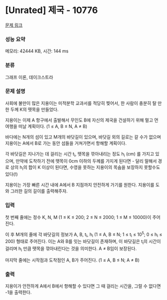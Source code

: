 # [Unrated] 제국 - 10776 

[문제 링크](https://www.acmicpc.net/problem/10776) 

### 성능 요약

메모리: 42444 KB, 시간: 144 ms

### 분류

그래프 이론, 데이크스트라

### 문제 설명

<p>사회에 불만이 많은 지용이는 미적분학 교과서를 적당히 찢어서, 한 사람이 충분히 탈 만한 두께 K의 뗏목을 만들었다.</p>

<p>지용이는 이제 A 항구에서 출발해서 무인도 B에 자신의 제국을 건설하기 위해 멀고 먼 여행을 떠날 계획이다. (1 ≤ A, B ≤ N, A ≠ B)</p>

<p>바다에는 N개의 섬이 있고 M개의 바닷길이 있으며, 바닷길 외의 길로는 갈 수가 없으며 지용이는 A에서 B로 가는 동안 섬들을 거쳐가면서 항해할 계획이다.</p>

<p>각 바닷길은 지나가는 데 걸리는 시간 t<sub>i</sub>, 뗏목을 깎아내리는 정도 h<sub>i</sub> (cm) 를 가지고 있으며, 만약에 도착하기 전에 뗏목이 0cm 이하의 두께를 가지게 된다면 - 달리 말해서 경로 상의 h<sub>i</sub>의 합이 K 이상이 된다면, 수영을 못하는 지용이의 목숨을 보장하지 못할수도 있다(!)</p>

<p>지용이는 가장 빠른 시간 내에 A에서 B 지점까지 안전하게 가기를 원한다. 지용이를 도와 그러한 길의 길이를 출력해주자.</p>

### 입력 

 <p>첫 번째 줄에는 정수 K, N, M (1 ≤ K ≤ 200; 2 ≤ N ≤ 2000; 1 ≤ M ≤ 10000)이 주어진다.</p>

<p>이 후 M개의 줄에 각 바닷길의 정보가 A, B, t<sub>i</sub>, h<sub>i</sub> (1 ≤ A, B ≤ N; 1 ≤ t<sub>i</sub> ≤ 10<sup>5</sup>; 0 ≤ h<sub>i</sub> ≤ 200) 형태로 주어진다. 이는 A와 B를 잇는 바닷길이 존재하며, 이 바닷길은 t<sub>i</sub>의 시간이 걸리며 h<sub>i</sub> 만큼 뗏목을 깎아내린다는 것을 의미한다. A ≠ B임이 보장된다.</p>

<p>마지막 줄에는 시작점과 도착점인 A, B가 주어진다. (1 ≤ A, B ≤ N; A ≠ B)</p>

### 출력 

 <p>지용이가 안전하게 A에서 B에서 항해할 수 있다면 그 때 걸리는 시간을, 그럴 수 없다면 -1을 출력한다.</p>

